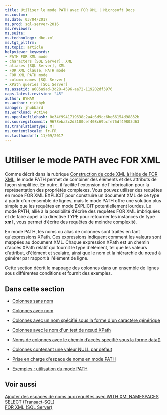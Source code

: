 ```yaml
---
title: Utiliser le mode PATH avec FOR XML | Microsoft Docs
ms.custom: 
ms.date: 03/04/2017
ms.prod: sql-server-2016
ms.reviewer: 
ms.suite: 
ms.technology: dbe-xml
ms.tgt_pltfrm: 
ms.topic: article
helpviewer_keywords:
- PATH FOR XML mode
- characters [SQL Server], XML
- aliases [SQL Server], XML
- FOR XML clause, PATH mode
- FOR XML PATH mode
- column names [SQL Server]
- XPath queries [SQL Server]
ms.assetid: a685a9ad-3d28-4596-aa72-119202df3976
caps.latest.revision: "45"
author: BYHAM
ms.author: rickbyh
manager: jhubbard
ms.workload: Active
ms.openlocfilehash: 0e34f9941719638c2a4c6d9cc6be66154d98832b
ms.sourcegitcommit: 9678eba3c2d3100cef408c69bcfe76df49803d63
ms.translationtype: MT
ms.contentlocale: fr-FR
ms.lasthandoff: 11/09/2017
---
```

# <a name="use-path-mode-with-for-xml"></a>Utiliser le mode PATH avec FOR XML
  Comme décrit dans la rubrique [Construction de code XML à l’aide de FOR XML](../../relational-databases/xml/for-xml-sql-server.md), le mode PATH permet de combiner des éléments et des attributs de façon simplifiée. En outre, il facilite l'extension de l'imbrication pour la représentation des propriétés complexes. Vous pouvez utiliser des requêtes en mode FOR XML EXPLICIT pour construire un document XML de ce type à partir d'un ensemble de lignes, mais le mode PATH offre une solution plus simple que les requêtes en mode EXPLICIT potentiellement lourdes. Le mode PATH, allié à la possibilité d’écrire des requêtes FOR XML imbriquées et de faire appel à la directive TYPE pour retourner les instances de type **xml** , vous permet d’écrire des requêtes de moindre complexité.  
  
 En mode PATH, les noms ou alias de colonnes sont traités en tant qu'expressions XPath. Ces expressions indiquent comment les valeurs sont mappées au document XML. Chaque expression XPath est un chemin d'accès XPath relatif qui fournit le type d'élément, tel que les valeurs d'attribut, d'élément et scalaire, ainsi que le nom et la hiérarchie du nœud à générer par rapport à l'élément de ligne.  
  
 Cette section décrit le mappage des colonnes dans un ensemble de lignes sous différentes conditions et fournit des exemples.  
  
## <a name="in-this-section"></a>Dans cette section  
  
-   [Colonnes sans nom](../../relational-databases/xml/columns-without-a-name.md)  
  
-   [Colonnes avec nom](../../relational-databases/xml/columns-with-a-name.md)  
  
-   [Colonnes avec un nom spécifié sous la forme d'un caractère générique](../../relational-databases/xml/columns-with-a-name-specified-as-a-wildcard-character.md)  
  
-   [Colonnes avec le nom d'un test de nœud XPath](../../relational-databases/xml/columns-with-the-name-of-an-xpath-node-test.md)  
  
-   [Noms de colonnes avec le chemin d’accès spécifié sous la forme data&#40;&#41;](../../relational-databases/xml/column-names-with-the-path-specified-as-data.md)  
  
-   [Colonnes contenant une valeur NULL par défaut](../../relational-databases/xml/columns-that-contain-a-null-value-by-default.md)  
  
-   [Prise en charge d'espace de noms en mode PATH](../../relational-databases/xml/namespace-support-in-path-mode.md)  
  
-   [Exemples : utilisation du mode PATH](../../relational-databases/xml/examples-using-path-mode.md)  
  
## <a name="see-also"></a>Voir aussi  
 [Ajouter des espaces de noms aux requêtes avec WITH XMLNAMESPACES](../../relational-databases/xml/add-namespaces-to-queries-with-with-xmlnamespaces.md)   
 [SELECT &#40;Transact-SQL&#41;](../../t-sql/queries/select-transact-sql.md)   
 [FOR XML &#40;SQL Server&#41;](../../relational-databases/xml/for-xml-sql-server.md)  
  
  
